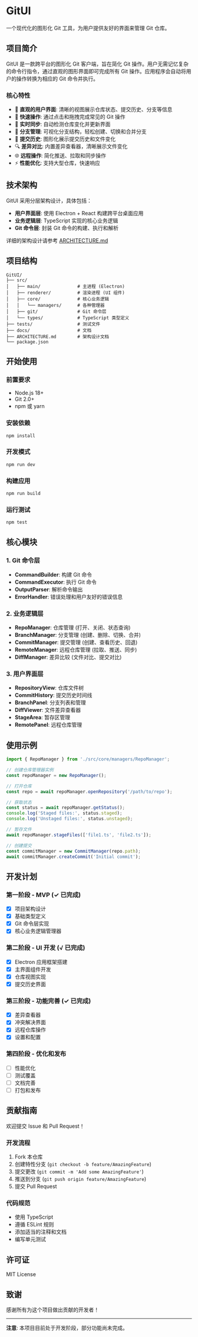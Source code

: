# GitUI

一个现代化的图形化 Git 工具，为用户提供友好的界面来管理 Git 仓库。

## 项目简介

GitUI 是一款跨平台的图形化 Git 客户端，旨在简化 Git 操作。用户无需记忆复杂的命令行指令，通过直观的图形界面即可完成所有 Git 操作。应用程序会自动将用户的操作转换为相应的 Git 命令并执行。

### 核心特性

- 🎨 **直观的用户界面**: 清晰的视图展示仓库状态、提交历史、分支等信息
- 🚀 **快速操作**: 通过点击和拖拽完成常见的 Git 操作
- 🔄 **实时同步**: 自动检测仓库变化并更新界面
- 🌿 **分支管理**: 可视化分支结构，轻松创建、切换和合并分支
- 📝 **提交历史**: 图形化展示提交历史和文件变化
- 🔍 **差异对比**: 内置差异查看器，清晰展示文件变化
- 🌐 **远程操作**: 简化推送、拉取和同步操作
- ⚡ **性能优化**: 支持大型仓库，快速响应

## 技术架构

GitUI 采用分层架构设计，具体包括：

- **用户界面层**: 使用 Electron + React 构建跨平台桌面应用
- **业务逻辑层**: TypeScript 实现的核心业务逻辑
- **Git 命令层**: 封装 Git 命令的构建、执行和解析

详细的架构设计请参考 [ARCHITECTURE.md](./ARCHITECTURE.md)

## 项目结构

```
GitUI/
├── src/
│   ├── main/              # 主进程 (Electron)
│   ├── renderer/          # 渲染进程 (UI 组件)
│   ├── core/              # 核心业务逻辑
│   │   └── managers/      # 各种管理器
│   ├── git/               # Git 命令层
│   └── types/             # TypeScript 类型定义
├── tests/                 # 测试文件
├── docs/                  # 文档
├── ARCHITECTURE.md        # 架构设计文档
└── package.json
```

## 开始使用

### 前置要求

- Node.js 18+ 
- Git 2.0+
- npm 或 yarn

### 安装依赖

```bash
npm install
```

### 开发模式

```bash
npm run dev
```

### 构建应用

```bash
npm run build
```

### 运行测试

```bash
npm test
```

## 核心模块

### 1. Git 命令层

- **CommandBuilder**: 构建 Git 命令
- **CommandExecutor**: 执行 Git 命令
- **OutputParser**: 解析命令输出
- **ErrorHandler**: 错误处理和用户友好的错误信息

### 2. 业务逻辑层

- **RepoManager**: 仓库管理 (打开、关闭、状态查询)
- **BranchManager**: 分支管理 (创建、删除、切换、合并)
- **CommitManager**: 提交管理 (创建、查看历史、回退)
- **RemoteManager**: 远程仓库管理 (拉取、推送、同步)
- **DiffManager**: 差异比较 (文件对比、提交对比)

### 3. 用户界面层

- **RepositoryView**: 仓库文件树
- **CommitHistory**: 提交历史时间线
- **BranchPanel**: 分支列表和管理
- **DiffViewer**: 文件差异查看器
- **StageArea**: 暂存区管理
- **RemotePanel**: 远程仓库管理

## 使用示例

```typescript
import { RepoManager } from './src/core/managers/RepoManager';

// 创建仓库管理器实例
const repoManager = new RepoManager();

// 打开仓库
const repo = await repoManager.openRepository('/path/to/repo');

// 获取状态
const status = await repoManager.getStatus();
console.log('Staged files:', status.staged);
console.log('Unstaged files:', status.unstaged);

// 暂存文件
await repoManager.stageFiles(['file1.ts', 'file2.ts']);

// 创建提交
const commitManager = new CommitManager(repo.path);
await commitManager.createCommit('Initial commit');
```

## 开发计划

### 第一阶段 - MVP (✓ 已完成)
- [x] 项目架构设计
- [x] 基础类型定义
- [x] Git 命令层实现
- [x] 核心业务逻辑管理器

### 第二阶段 - UI 开发 (√ 已完成)
- [x] Electron 应用框架搭建
- [x] 主界面组件开发
- [x] 仓库视图实现
- [x] 提交历史界面

### 第三阶段 - 功能完善 (✓ 已完成)
- [x] 差异查看器
- [x] 冲突解决界面
- [x] 远程仓库操作
- [x] 设置和配置

### 第四阶段 - 优化和发布
- [ ] 性能优化
- [ ] 测试覆盖
- [ ] 文档完善
- [ ] 打包和发布

## 贡献指南

欢迎提交 Issue 和 Pull Request！

### 开发流程

1. Fork 本仓库
2. 创建特性分支 (`git checkout -b feature/AmazingFeature`)
3. 提交更改 (`git commit -m 'Add some AmazingFeature'`)
4. 推送到分支 (`git push origin feature/AmazingFeature`)
5. 提交 Pull Request

### 代码规范

- 使用 TypeScript
- 遵循 ESLint 规则
- 添加适当的注释和文档
- 编写单元测试

## 许可证

MIT License

## 致谢

感谢所有为这个项目做出贡献的开发者！

---

**注意**: 本项目目前处于开发阶段，部分功能尚未完成。
